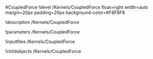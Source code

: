 <!-- MOOSE Object Documentation Stub: Remove this when content is added. -->
#CoupledForce
!devel /Kernels/CoupledForce float=right width=auto margin=20px padding=20px background-color=#F8F8F8

!description /Kernels/CoupledForce

!parameters /Kernels/CoupledForce

!inputfiles /Kernels/CoupledForce

!childobjects /Kernels/CoupledForce
